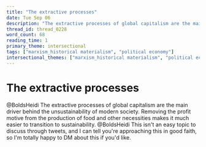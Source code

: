 ```yaml
---
title: "The extractive processes"
date: Tue Sep 06
description: "The extractive processes of global capitalism are the main driver behind the unsustainability of modern society."
thread_id: thread_0228
word_count: 68
reading_time: 1
primary_theme: intersectional
tags: ["marxism_historical materialism", "political economy"]
intersectional_themes: ["marxism_historical materialism", "political economy"]
---
```


# The extractive processes

@BoldsHeidi The extractive processes of global capitalism are the main driver behind the unsustainability of modern society. Removing the profit motive from the production of food and other necessities makes it much easier to transition to sustainability. @BoldsHeidi This isn't an easy topic to discuss through tweets, and I can tell you're approaching this in good faith, so I'm totally happy to DM about this if you'd like.